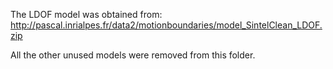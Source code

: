 The LDOF model was obtained from: http://pascal.inrialpes.fr/data2/motionboundaries/model_SintelClean_LDOF.zip

All the other unused models were removed from this folder.
